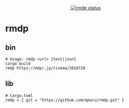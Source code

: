 <p align="center">
  <a href="https://github.com/qmaru/rmdp">
  <img alt="rmdp status" src="https://github.com/qmaru/rmdp/workflows/build-test/badge.svg">
  </a>
</p>

# rmdp

## bin

```shell
# Usage: rmdp <url> [text|json]
cargo build
rmdp https://mdpr.jp/cinema/3928728
```

## lib

```shell
# Cargo.toml
rmdp = { git = "https://github.com/qmaru/rmdp.git" }
```
